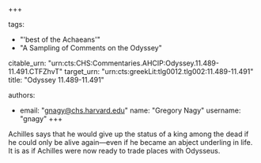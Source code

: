 +++

tags:
- "&#39;best of the Achaeans&#39;"
- "A Sampling of Comments on the Odyssey"

citable_urn: "urn:cts:CHS:Commentaries.AHCIP:Odyssey.11.489-11.491.CTFZhvT"
target_urn: "urn:cts:greekLit:tlg0012.tlg002:11.489-11.491"
title: "Odyssey 11.489-11.491"

authors:
- email: "gnagy@chs.harvard.edu"
  name: "Gregory Nagy"
  username: "gnagy"
+++

<p>Achilles says that he would give up the status of a king among the dead if he could only be alive again—even if he became an abject underling in life. It is as if Achilles were now ready to trade places with Odysseus. </p>